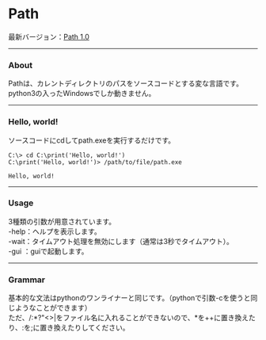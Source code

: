 # Path
最新バージョン：[Path 1.0](https://github.com/RJ45K/path/releases/tag/v1.0)
***
### About
Pathは、カレントディレクトリのパスをソースコードとする変な言語です。  
python3の入ったWindowsでしか動きません。
***
### Hello, world!
ソースコードにcdしてpath.exeを実行するだけです。
```
C:\> cd C:\print('Hello, world!')
C:\print('Hello, world!')> /path/to/file/path.exe

Hello, world!
```
***
### Usage  
3種類の引数が用意されています。  
\-help：ヘルプを表示します。  
\-wait：タイムアウト処理を無効にします（通常は3秒でタイムアウト）。  
\-gui ：guiで起動します。
***
### Grammar
基本的な文法はpythonのワンライナーと同じです。（pythonで引数-cを使うと同じようなことができます）  
ただ、\/:*?"<>|をファイル名に入れることができないので、*を++に置き換えたり、:を;に置き換えたりしてください。
